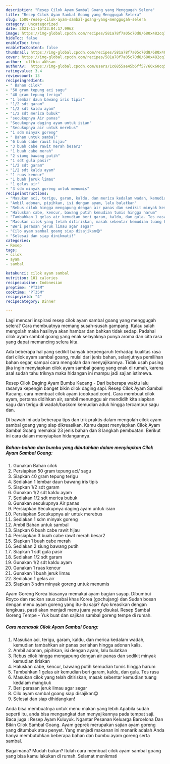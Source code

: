 ```yaml
---
description: "Resep Cilok Ayam Sambal Goang yang Menggugah Selera"
title: "Resep Cilok Ayam Sambal Goang yang Menggugah Selera"
slug: 1580-resep-cilok-ayam-sambal-goang-yang-menggugah-selera
category: Uncategorized
date: 2021-11-15T23:04:17.996Z
image: https://img-global.cpcdn.com/recipes/581a78f7a05c70d8/680x482cq70/cilok-ayam-sambal-goang-foto-resep-utama.jpg
hideToc: false
enableToc: true
enableTocContent: false
thumbnail: https://img-global.cpcdn.com/recipes/581a78f7a05c70d8/680x482cq70/cilok-ayam-sambal-goang-foto-resep-utama.jpg
cover: https://img-global.cpcdn.com/recipes/581a78f7a05c70d8/680x482cq70/cilok-ayam-sambal-goang-foto-resep-utama.jpg
author:  ulfhia akhsan
authorAv:  https://img-global.cpcdn.com/users/1c6855ae45b6ff57/60x60cq50/avatar.jpg
ratingvalue: 3.4
reviewcount: 13
recipeingredient:
- " Bahan cilok"
- "50 gram tepung aci sagu"
- "40 gram tepung terigu"
- "1 lembar daun bawang iris tipis"
- "1/2 sdt garam"
- "1/2 sdt kaldu ayam"
- "1/2 sdt merica bubuk"
- "secukupnya Air panas"
- "Secukupnya daging ayam untuk isian"
- "Secukupnya air untuk merebus"
- "1 sdm minyak goreng"
- " Bahan untuk sambal"
- "6 buah cabe rawit hijau"
- "3 buah cabe rawit merah besar2"
- "1 buah cabe merah"
- "2 siung bawang putih"
- "1 sdt gula pasir"
- "1/2 sdt garam"
- "1/2 sdt kaldu ayam"
- "1 ruas kencur"
- "1 buah jeruk limau"
- "1 gelas air"
- "3 sdm minyak goreng untuk menumis"
recipeinstructions:
- "Masukan aci, terigu, garam, kaldu, dan merica kedalam wadah, kemudian tambahkan air panas perlahan hingga adonan kalis."
- "Ambil adonan, pipihkan, isi dengan ayam, lalu bulatkan"
- "Rebus cilok hingga mengapung dengan air panas dan sedikit minyak kemudian tiriskan"
- "Haluskan cabe, kencur, bawang putih kemudian tumis hingga harum"
- "Tambahkan 1 gelas air kemudian beri garam, kaldu, dan gula. Tes rasa"
- "Masukan cilok yang telah ditiriskan, masak sebentar kemudian tuang kedalam mangkuk"
- "Beri perasan jeruk limau agar segar"
- "Cilo ayam sambal goang siap disajikan😋"
- "Selesai dan siap dinikmati!"
categories:
- Resep
tags:
- cilok
- ayam
- sambal

katakunci: cilok ayam sambal 
nutrition: 101 calories
recipecuisine: Indonesian
preptime: "PT33M"
cooktime: "PT35M"
recipeyield: "4"
recipecategory: Dinner

---
```



Lagi mencari inspirasi resep cilok ayam sambal goang yang menggugah selera? Cara membuatnya memang susah-susah gampang. Kalau salah mengolah maka hasilnya akan hambar dan bahkan tidak sedap. Padahal cilok ayam sambal goang yang enak selayaknya punya aroma dan cita rasa yang dapat memancing selera kita.


Ada beberapa hal yang sedikit banyak berpengaruh terhadap kualitas rasa dari cilok ayam sambal goang, mulai dari jenis bahan, selanjutnya pemilihan bahan segar, sampai cara mengolah dan menyajikannya. Tidak usah pusing jika ingin menyiapkan cilok ayam sambal goang yang enak di rumah, karena asal sudah tahu triknya maka hidangan ini mampu jadi sajian istimewa.

Resep Cilok Daging Ayam Bumbu Kacang - Dari beberapa waktu lalu rasanya kepengin banget bikin cilok daging sapi. Resep Cilok Ayam Sambal Kacang. cara membuat cilok ayam (cookpad.com). Cara membuat cilok ayam, pertama didihkan air, sambil menunggu air mendidih kita siapkan sagu dan terigu di wadah/baskom kemudian aduk hingga tercampur sagu dan.


Di bawah ini ada beberapa tips dan trik praktis dalam mengolah cilok ayam sambal goang yang siap dikreasikan. Kamu dapat menyiapkan Cilok Ayam Sambal Goang memakai 23 jenis bahan dan 8 langkah pembuatan. Berikut ini cara dalam menyiapkan hidangannya.

<!--inarticleads1-->

##### Bahan-bahan dan bumbu yang dibutuhkan dalam menyiapkan Cilok Ayam Sambal Goang:

1. Gunakan  Bahan cilok
1. Persiapkan 50 gram tepung aci/ sagu
1. Siapkan 40 gram tepung terigu
1. Sediakan 1 lembar daun bawang iris tipis
1. Siapkan 1/2 sdt garam
1. Gunakan 1/2 sdt kaldu ayam
1. Sediakan 1/2 sdt merica bubuk
1. Gunakan secukupnya Air panas
1. Persiapkan Secukupnya daging ayam untuk isian
1. Persiapkan Secukupnya air untuk merebus
1. Sediakan 1 sdm minyak goreng
1. Ambil  Bahan untuk sambal
1. Siapkan 6 buah cabe rawit hijau
1. Persiapkan 3 buah cabe rawit merah besar2
1. Siapkan 1 buah cabe merah
1. Sediakan 2 siung bawang putih
1. Siapkan 1 sdt gula pasir
1. Sediakan 1/2 sdt garam
1. Gunakan 1/2 sdt kaldu ayam
1. Gunakan 1 ruas kencur
1. Gunakan 1 buah jeruk limau
1. Sediakan 1 gelas air
1. Siapkan 3 sdm minyak goreng untuk menumis


Ayam Goreng Korea biasanya memakai ayam bagian sayap. Dibumbui Royco dan racikan saus cabai khas Korea (gochujang) dan Sudah bosan dengan menu ayam goreng yang itu-itu saja? Ayo kreasikan dengan lengkuas, pasti akan menjadi menu juara yang disukai. Resep Sambal Goreng Tempe - Yuk buat dan sajikan sambal goreng tempe di rumah. 

<!--inarticleads2-->

##### Cara memasak Cilok Ayam Sambal Goang:

1. Masukan aci, terigu, garam, kaldu, dan merica kedalam wadah, kemudian tambahkan air panas perlahan hingga adonan kalis.
1. Ambil adonan, pipihkan, isi dengan ayam, lalu bulatkan
1. Rebus cilok hingga mengapung dengan air panas dan sedikit minyak kemudian tiriskan
1. Haluskan cabe, kencur, bawang putih kemudian tumis hingga harum
1. Tambahkan 1 gelas air kemudian beri garam, kaldu, dan gula. Tes rasa
1. Masukan cilok yang telah ditiriskan, masak sebentar kemudian tuang kedalam mangkuk
1. Beri perasan jeruk limau agar segar
1. Cilo ayam sambal goang siap disajikan😋
1. Selesai dan siap dihidangkan!

Anda bisa membuatnya untuk menu makan yang lebih Apabila sudah seperti itu, anda bisa mengangkat dan menyajikannya pada tempat saji. Baca juga : Resep Ayam Kuluyuk. Ngantar Pesanan Keluarga Barcelona Dan Bikin Cilok Sambal Goang. Ayam geprek merupakan sajian ayam goreng yang ditumbuk atau penyet. Yang menjadi makanan ini menarik adalah Anda hanya membutuhkan beberapa bahan dan bumbu ayam goreng serta sambal. 

Bagaimana? Mudah bukan? Itulah cara membuat cilok ayam sambal goang yang bisa kamu lakukan di rumah. Selamat menikmati
